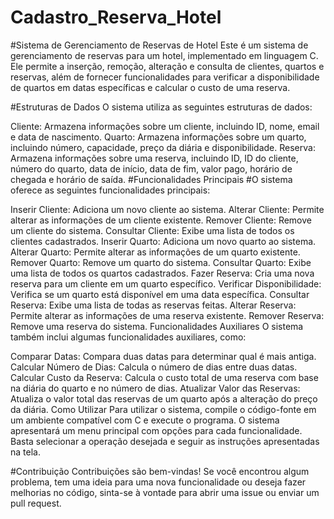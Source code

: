 # Cadastro_Reserva_Hotel
#Sistema de Gerenciamento de Reservas de Hotel
Este é um sistema de gerenciamento de reservas para um hotel, implementado em linguagem C. Ele permite a inserção, remoção, alteração e consulta de clientes, quartos e reservas, além de fornecer funcionalidades para verificar a disponibilidade de quartos em datas específicas e calcular o custo de uma reserva.

#Estruturas de Dados
O sistema utiliza as seguintes estruturas de dados:

Cliente: Armazena informações sobre um cliente, incluindo ID, nome, email e data de nascimento.
Quarto: Armazena informações sobre um quarto, incluindo número, capacidade, preço da diária e disponibilidade.
Reserva: Armazena informações sobre uma reserva, incluindo ID, ID do cliente, número do quarto, data de início, data de fim, valor pago, horário de chegada e horário de saída.
#Funcionalidades Principais
#O sistema oferece as seguintes funcionalidades principais:

Inserir Cliente: Adiciona um novo cliente ao sistema.
Alterar Cliente: Permite alterar as informações de um cliente existente.
Remover Cliente: Remove um cliente do sistema.
Consultar Cliente: Exibe uma lista de todos os clientes cadastrados.
Inserir Quarto: Adiciona um novo quarto ao sistema.
Alterar Quarto: Permite alterar as informações de um quarto existente.
Remover Quarto: Remove um quarto do sistema.
Consultar Quarto: Exibe uma lista de todos os quartos cadastrados.
Fazer Reserva: Cria uma nova reserva para um cliente em um quarto específico.
Verificar Disponibilidade: Verifica se um quarto está disponível em uma data específica.
Consultar Reserva: Exibe uma lista de todas as reservas feitas.
Alterar Reserva: Permite alterar as informações de uma reserva existente.
Remover Reserva: Remove uma reserva do sistema.
Funcionalidades Auxiliares
O sistema também inclui algumas funcionalidades auxiliares, como:

Comparar Datas: Compara duas datas para determinar qual é mais antiga.
Calcular Número de Dias: Calcula o número de dias entre duas datas.
Calcular Custo da Reserva: Calcula o custo total de uma reserva com base na diária do quarto e no número de dias.
Atualizar Valor das Reservas: Atualiza o valor total das reservas de um quarto após a alteração do preço da diária.
Como Utilizar
Para utilizar o sistema, compile o código-fonte em um ambiente compatível com C e execute o programa. O sistema apresentará um menu principal com opções para cada funcionalidade. Basta selecionar a operação desejada e seguir as instruções apresentadas na tela.

#Contribuição
Contribuições são bem-vindas! Se você encontrou algum problema, tem uma ideia para uma nova funcionalidade ou deseja fazer melhorias no código, sinta-se à vontade para abrir uma issue ou enviar um pull request.
